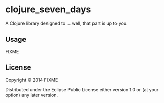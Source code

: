 # clojure_seven_days

A Clojure library designed to ... well, that part is up to you.

## Usage

FIXME

## License

Copyright © 2014 FIXME

Distributed under the Eclipse Public License either version 1.0 or (at
your option) any later version.
